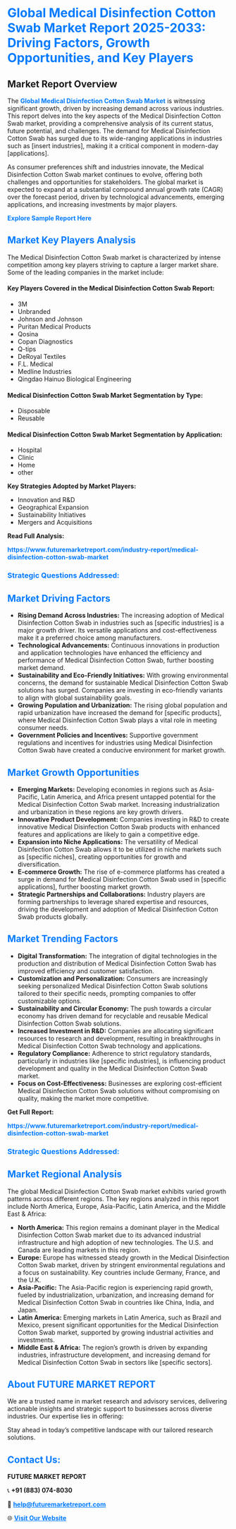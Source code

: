 <h1 style="color: #007BFF;">Global Medical Disinfection Cotton Swab Market Report 2025-2033: Driving Factors, Growth Opportunities, and Key Players</h1>

<section id="overview">
<h2>Market Report Overview</h2>
<p>The <a href="https://www.futuremarketreport.com/industry-report/medical-disinfection-cotton-swab-market" style="color: #007BFF; text-decoration: none;"><strong>Global Medical Disinfection Cotton Swab Market</strong></a> is witnessing significant growth, driven by increasing demand across various industries. This report delves into the key aspects of the Medical Disinfection Cotton Swab market, providing a comprehensive analysis of its current status, future potential, and challenges. The demand for Medical Disinfection Cotton Swab has surged due to its wide-ranging applications in industries such as [insert industries], making it a critical component in modern-day [applications].</p>
<p>As consumer preferences shift and industries innovate, the Medical Disinfection Cotton Swab market continues to evolve, offering both challenges and opportunities for stakeholders. The global market is expected to expand at a substantial compound annual growth rate (CAGR) over the forecast period, driven by technological advancements, emerging applications, and increasing investments by major players.</p>
</section>

<section id="overview">
<p><a href="https://www.futuremarketreport.com/request-sample/reportId=52092" style="color: #007BFF; text-decoration: none;"><strong>Explore Sample Report Here</strong></a></p>
</section>

<section id="key-players">
<h2 style="color: #007BFF;">Market Key Players Analysis</h2>
<p>The Medical Disinfection Cotton Swab market is characterized by intense competition among key players striving to capture a larger market share. Some of the leading companies in the market include:</p>
<h4>Key Players Covered in the Medical Disinfection Cotton Swab Report:</h4>
<ul><li>3M</li><li>Unbranded</li><li>Johnson and Johnson</li><li>Puritan Medical Products</li><li>Qosina</li><li>Copan Diagnostics</li><li>Q-tips</li><li>DeRoyal Textiles</li><li>F.L. Medical</li><li>Medline Industries</li><li>Qingdao Hainuo Biological Engineering</li></ul>
<h4>Medical Disinfection Cotton Swab Market Segmentation by Type:</h4>
<ul><li>Disposable</li><li>Reusable</li></ul>

<h4>Medical Disinfection Cotton Swab Market Segmentation by Application:</h4>
<ul><li>Hospital</li><li>Clinic</li><li>Home</li><li>other</li></ul>
<p><strong>Key Strategies Adopted by Market Players:</strong></p>
<ul>
<li>Innovation and R&D</li>
<li>Geographical Expansion</li>
<li>Sustainability Initiatives</li>
<li>Mergers and Acquisitions</li>
</ul>
</section>

<section>
<p><strong>Read Full Analysis: </strong></p><a href="https://www.futuremarketreport.com/industry-report/medical-disinfection-cotton-swab-market" style="color: #007BFF; text-decoration: none;"><strong>https://www.futuremarketreport.com/industry-report/medical-disinfection-cotton-swab-market</strong></a>
<h3 style="color: #007BFF;">Strategic Questions Addressed:</h3>
</section>

<section id="driving-factors">
<h2 style="color: #007BFF;">Market Driving Factors</h2>
<ul>
<li><strong>Rising Demand Across Industries:</strong> The increasing adoption of Medical Disinfection Cotton Swab in industries such as [specific industries] is a major growth driver. Its versatile applications and cost-effectiveness make it a preferred choice among manufacturers.</li>
<li><strong>Technological Advancements:</strong> Continuous innovations in production and application technologies have enhanced the efficiency and performance of Medical Disinfection Cotton Swab, further boosting market demand.</li>
<li><strong>Sustainability and Eco-Friendly Initiatives:</strong> With growing environmental concerns, the demand for sustainable Medical Disinfection Cotton Swab solutions has surged. Companies are investing in eco-friendly variants to align with global sustainability goals.</li>
<li><strong>Growing Population and Urbanization:</strong> The rising global population and rapid urbanization have increased the demand for [specific products], where Medical Disinfection Cotton Swab plays a vital role in meeting consumer needs.</li>
<li><strong>Government Policies and Incentives:</strong> Supportive government regulations and incentives for industries using Medical Disinfection Cotton Swab have created a conducive environment for market growth.</li>
</ul>
</section>

<section id="growth-opportunities">
<h2 style="color: #007BFF;">Market Growth Opportunities</h2>
<ul>
<li><strong>Emerging Markets:</strong> Developing economies in regions such as Asia-Pacific, Latin America, and Africa present untapped potential for the Medical Disinfection Cotton Swab market. Increasing industrialization and urbanization in these regions are key growth drivers.</li>
<li><strong>Innovative Product Development:</strong> Companies investing in R&D to create innovative Medical Disinfection Cotton Swab products with enhanced features and applications are likely to gain a competitive edge.</li>
<li><strong>Expansion into Niche Applications:</strong> The versatility of Medical Disinfection Cotton Swab allows it to be utilized in niche markets such as [specific niches], creating opportunities for growth and diversification.</li>
<li><strong>E-commerce Growth:</strong> The rise of e-commerce platforms has created a surge in demand for Medical Disinfection Cotton Swab used in [specific applications], further boosting market growth.</li>
<li><strong>Strategic Partnerships and Collaborations:</strong> Industry players are forming partnerships to leverage shared expertise and resources, driving the development and adoption of Medical Disinfection Cotton Swab products globally.</li>
</ul>
</section>

<section id="trending-factors">
<h2 style="color: #007BFF;">Market Trending Factors</h2>
<ul>
<li><strong>Digital Transformation:</strong> The integration of digital technologies in the production and distribution of Medical Disinfection Cotton Swab has improved efficiency and customer satisfaction.</li>
<li><strong>Customization and Personalization:</strong> Consumers are increasingly seeking personalized Medical Disinfection Cotton Swab solutions tailored to their specific needs, prompting companies to offer customizable options.</li>
<li><strong>Sustainability and Circular Economy:</strong> The push towards a circular economy has driven demand for recyclable and reusable Medical Disinfection Cotton Swab solutions.</li>
<li><strong>Increased Investment in R&D:</strong> Companies are allocating significant resources to research and development, resulting in breakthroughs in Medical Disinfection Cotton Swab technology and applications.</li>
<li><strong>Regulatory Compliance:</strong> Adherence to strict regulatory standards, particularly in industries like [specific industries], is influencing product development and quality in the Medical Disinfection Cotton Swab market.</li>
<li><strong>Focus on Cost-Effectiveness:</strong> Businesses are exploring cost-efficient Medical Disinfection Cotton Swab solutions without compromising on quality, making the market more competitive.</li>
</ul>
</section>

<section>
<p><strong>Get Full Report: </strong></p><a href="https://www.futuremarketreport.com/industry-report/medical-disinfection-cotton-swab-market" style="color: #007BFF; text-decoration: none;"><strong>https://www.futuremarketreport.com/industry-report/medical-disinfection-cotton-swab-market</strong></a>
<h3 style="color: #007BFF;">Strategic Questions Addressed:</h3>
</section>


<section id="regional-analysis">
<h2 style="color: #007BFF;">Market Regional Analysis</h2>
<p>The global Medical Disinfection Cotton Swab market exhibits varied growth patterns across different regions. The key regions analyzed in this report include North America, Europe, Asia-Pacific, Latin America, and the Middle East & Africa:</p>
<ul>
<li><strong>North America:</strong> This region remains a dominant player in the Medical Disinfection Cotton Swab market due to its advanced industrial infrastructure and high adoption of new technologies. The U.S. and Canada are leading markets in this region.</li>
<li><strong>Europe:</strong> Europe has witnessed steady growth in the Medical Disinfection Cotton Swab market, driven by stringent environmental regulations and a focus on sustainability. Key countries include Germany, France, and the U.K.</li>
<li><strong>Asia-Pacific:</strong> The Asia-Pacific region is experiencing rapid growth, fueled by industrialization, urbanization, and increasing demand for Medical Disinfection Cotton Swab in countries like China, India, and Japan.</li>
<li><strong>Latin America:</strong> Emerging markets in Latin America, such as Brazil and Mexico, present significant opportunities for the Medical Disinfection Cotton Swab market, supported by growing industrial activities and investments.</li>
<li><strong>Middle East & Africa:</strong> The region’s growth is driven by expanding industries, infrastructure development, and increasing demand for Medical Disinfection Cotton Swab in sectors like [specific sectors].</li>
</ul>
</section>

<footer>
<h2 style="color: #007BFF;">About FUTURE MARKET REPORT</h2>
<p>We are a trusted name in market research and advisory services, delivering actionable insights and strategic support to businesses across diverse industries. Our expertise lies in offering:</p>

<p>Stay ahead in today’s competitive landscape with our tailored research solutions.</p>

<h2 style="color: #007BFF;">Contact Us:</h2>
<p><strong>FUTURE MARKET REPORT</strong></p>
<p>📞 <strong>+91 (883) 074-8030</strong></p>
<p>📧 <strong><a href="mailto:help@futuremarketreport.com" style="color: #007BFF;">help@futuremarketreport.com</a></strong></p>
<p>🌐 <strong><a href="https://www.futuremarketreport.com/" style="color: #007BFF;">Visit Our Website</a></strong></p>
</footer>